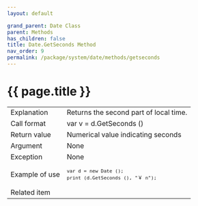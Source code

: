 ```yaml
---
layout: default

grand_parent: Date Class
parent: Methods
has_children: false
title: Date.GetSeconds Method
nav_order: 9
permalink: /package/system/date/methods/getseconds
---
```

# {{ page.title }}


<table>
  <tr>
    <td>Explanation</td>
    <td colspan="2">Returns the second part of local time.</td>
  </tr>
  <tr>
    <td>Call format</td>
    <td colspan="2">var v = d.GetSeconds ()</td>
  </tr>
  <tr>
    <td>Return value</td>
    <td colspan="2">Numerical value indicating seconds</td>
  </tr>  
  <tr>
    <td>Argument</td>
    <td colspan="2">None</td>
  </tr>
  <tr>
    <td>Exception</td>
    <td colspan="2">None</td>
  </tr>
  <tr>
    <td>Example of use</td>
    <td colspan="2"><code><pre>var d = new Date ();
print (d.GetSeconds (), "￥ n");</pre></code></td>
  </tr>
  <tr>
    <td>Related item</td>
    <td colspan="2"></td>
  </tr>
</table>



